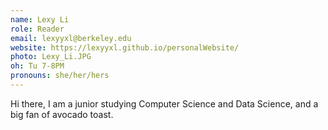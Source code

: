 ```yaml
---
name: Lexy Li
role: Reader
email: lexyyxl@berkeley.edu
website: https://lexyyxl.github.io/personalWebsite/
photo: Lexy_Li.JPG
oh: Tu 7-8PM
pronouns: she/her/hers
---
```


Hi there, I am a junior studying Computer Science and Data Science, and a big fan of avocado toast.
